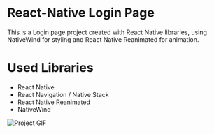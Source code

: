# React-Native Login Page

This is a Login page project created with React Native libraries, using NativeWind for styling and React Native Reanimated for animation.

# Used Libraries
- React Native
- React Navigation / Native Stack
- React Native Reanimated
- NativeWind

![Project GIF]('./assets/Sign.gif')

